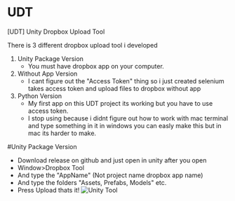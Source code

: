 # UDT
[UDT] Unity Dropbox Upload Tool

There is 3 different dropbox upload tool i developed

1. Unity Package Version 
   - You must have dropbox app on your computer.
2. Without App Version
   - I cant figure out the "Access Token" thing so i just created selenium takes access token and upload files to dropbox without app
3. Python Version
   - My first app on this UDT project its working but you have to use access token.
   - I stop using because i didnt figure out how to work with mac terminal and type something in it in windows you can easly make this but in mac its            harder to make.

#Unity Package Version

  - Download release on github and just open in unity after you open
  - Window>Dropbox Tool
  - And type the "AppName" (Not project name dropbox app name)
  - And type the folders "Assets, Prefabs, Models" etc.
  - Press Upload thats it!
![Unity Tool](https://i.imgur.com/PiZKmJm.png)
